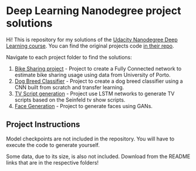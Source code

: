 
# Deep Learning Nanodegree project solutions

Hi! This is repository for my solutions of the [Udacity Nanodegree Deep Learning course](https://eu.udacity.com/course/deep-learning-nanodegree--nd101).
You can find the original projects code [in their repo](https://github.com/udacity/deep-learning-v2-pytorch).


Navigate to each project folder to find the solutions:

1. [Bike Sharing project](project-bikesharing/Your_first_neural_network.ipynb) - Project to create a Fully Connected network to estimate bike sharing usage using data from University of Porto. 
2. [Dog Breed Classifier](project-dog-breed-classification) - Project to create a dog breed classifier using a CNN built from scratch and transfer learning.
3. [TV Script generation](project-tv-script-generation) - Project use LSTM networks to generate TV scripts based on the Seinfeld tv show scripts. 
4. [Face Generation](project-face-generation) - Project to generate faces using GANs.

## Project Instructions

Model checkpoints are not included in the repository. You will have to execute the code to generate yourself.

Some data, due to its size, is also not included. Download from the README links that are in the respective folders!
